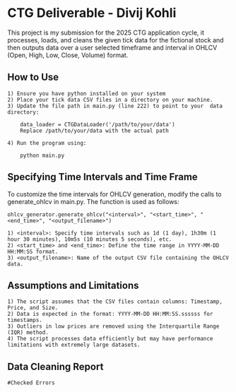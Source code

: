 
# CTG Deliverable - Divij Kohli

This project is my submission for the 2025 CTG application cycle, it processes, loads, and cleans the given tick data for the fictional stock and then outputs data over a user selected timeframe and interval in OHLCV (Open, High, Low, Close, Volume) format. 



## How to Use

    1) Ensure you have python installed on your system
    2) Place your tick data CSV files in a directory on your machine.
    3) Update the file path in main.py (line 222) to point to your  data directory:
        
        data_loader = CTGDataLoader('/path/to/your/data')
        Replace /path/to/your/data with the actual path

    4) Run the program using:
        
        python main.py
    

## Specifying Time Intervals and Time Frame
To customize the time intervals for OHLCV generation, modify the calls to generate_ohlcv in main.py. The function is used as follows:

    ohlcv_generator.generate_ohlcv("<interval>", "<start_time>", "<end_time>", "<output_filename>")

    1) <interval>: Specify time intervals such as 1d (1 day), 1h30m (1   hour 30 minutes), 10m5s (10 minutes 5 seconds), etc.
    2) <start_time> and <end_time>: Define the time range in YYYY-MM-DD HH:MM:SS format.
    3) <output_filename>: Name of the output CSV file containing the OHLCV data.





## Assumptions and Limitations

    1) The script assumes that the CSV files contain columns: Timestamp, Price, and Size.
    2) Data is expected in the format: YYYY-MM-DD HH:MM:SS.ssssss for timestamps.
    3) Outliers in low prices are removed using the Interquartile Range (IQR) method.
    4) The script processes data efficiently but may have performance limitations with extremely large datasets.

## Data Cleaning Report
    #Checked Errors
    
